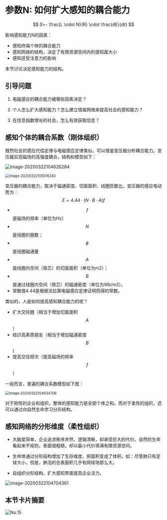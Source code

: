 # 参数N: 如何扩大感知的耦合能力

$$
𝑆=- \frac{L \cdot N}{R} \cdot \frac{dE}{dt}
$$

影响感知能力N的因素：

- 感知终端个体的耦合能力
- 感知网络的结构，决定了有限资源空间内的感知面大小
- 感知还受注意力的影响

本节讨论决定感知能力的结构。

## 引导问题

1. 电磁感应的耦合能力被哪些因素决定？

2. 个人怎么扩大感知能力？怎么建立情报网络来提高社会的感知能力？

3. 在信息指数增长的社会，怎么有效获取信息？

## 感知个体的耦合系数（刚体组织）

既然社会的感应代偿定律与电磁感应定律类似，可以借鉴变压器分析耦合能力。变压器实现磁场的高强度耦合，结构和模型如下：

![image-20200322104626284](No.15/image-20200322104626284.png)

<img src="No.15/image-20200322105016240.png" alt="image-20200322105016240" style="zoom:80%;" />

变压器的耦合能力，取决于磁通密度、切面面积、线圈匝数比。变压器的感应电动势为：
$$
E=4.44\cdot  (N \cdot B\cdot A)f
$$

- $$f$$是磁场的频率（单位为Hz）
- $$N$$是线圈的圈数；
- $$\phi$$ 是线圈磁通量
- $$A$$是线圈内空间（铁芯）的切面面积（单位为m2）；
- $$B$$是通过线圈内空间（铁芯）的磁通密度（单位为Wb/m2）。
- 常数值4.44是根据法拉第电磁感应定律证明而得的常数。

类似的，人是如何提高感知耦合能力的呢？

- 扩大交际圈（相当于增加切面面积$$A$$）
- 结识高素质朋友（相当于增加磁通密度$$B$$)
- 提高交往频次（提高磁场的频率$$f$$）



一般而言，普遍的耦合系数模型如下图：

<img src="No.15/image-20200322104634706.png" alt="image-20200322104634706" style="zoom:80%;" />

对于刚性的企业和组织，整体的感知能力是全部个体之和。而对于柔性的组织，还可以通过向自然生命学习分形结构。

## 感知网络的分形维度（柔性组织）

- 大脑爱简单，企业追求秩序井然、逻辑清晰，却承受巨大的代价。自然的生命看起来不规则，表面很粗糙，却以最小代价填满有限资源空间。

- 生命体通过分形结构增加了生存维度，把面积变成了体积。如：尽管肺只有足球大小，但是，肺泡的总表面积几乎有网球场那么大。

- 自组织分形结构，扩大感知界面提高企业活力。

![image-20200322104704361](No.15/image-20200322104704361.png)



## 本节卡片摘要

![No.15](No.15/No.15.png)